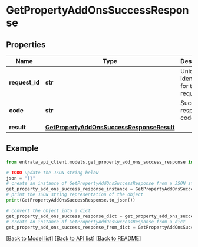 # GetPropertyAddOnsSuccessResponse


## Properties

Name | Type | Description | Notes
------------ | ------------- | ------------- | -------------
**request_id** | **str** | Unique identifier for the request | 
**code** | **str** | Success response code | 
**result** | [**GetPropertyAddOnsSuccessResponseResult**](GetPropertyAddOnsSuccessResponseResult.md) |  | 

## Example

```python
from entrata_api_client.models.get_property_add_ons_success_response import GetPropertyAddOnsSuccessResponse

# TODO update the JSON string below
json = "{}"
# create an instance of GetPropertyAddOnsSuccessResponse from a JSON string
get_property_add_ons_success_response_instance = GetPropertyAddOnsSuccessResponse.from_json(json)
# print the JSON string representation of the object
print(GetPropertyAddOnsSuccessResponse.to_json())

# convert the object into a dict
get_property_add_ons_success_response_dict = get_property_add_ons_success_response_instance.to_dict()
# create an instance of GetPropertyAddOnsSuccessResponse from a dict
get_property_add_ons_success_response_from_dict = GetPropertyAddOnsSuccessResponse.from_dict(get_property_add_ons_success_response_dict)
```
[[Back to Model list]](../README.md#documentation-for-models) [[Back to API list]](../README.md#documentation-for-api-endpoints) [[Back to README]](../README.md)


